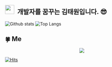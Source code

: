 ## <img src="https://raw.githubusercontent.com/iampavangandhi/iampavangandhi/master/gifs/Hi.gif" width="30px">  &nbsp;개발자를 꿈꾸는 김태원입니다. 😎 

![Github stats](https://github-readme-stats.vercel.app/api?username=kimtae9217&show_icons=true&include_all_commits=true&count_private=true")
![Top Langs](https://github-readme-stats.vercel.app/api/top-langs/?username=kimtae9217&layout=compact)


<h2>🍀 Me </h2>

<p align="center">
<!--   <a href="https://velog.io/@kimtae9217"><img src="https://img.shields.io/badge/Tech%20Blog-11B48A?style=flat&logo=Vimeo&logoColor=white"/></a>&nbsp
  <a href="https://www.instagram.com/taewon_is1/"><img src="https://img.shields.io/badge/Instagram-E4405F?style=flat&logo=Instagram&logoColor=white"/></a>&nbsp -->
  <a href="mailto:kimtae9217@gmail.com"><img src="https://img.shields.io/badge/kimtae9217@gmail.com-D14836?style=flat&logo=Gmail&logoColor=white"/></a>
</p>

[![Hits](https://hits.seeyoufarm.com/api/count/incr/badge.svg?url=https%3A%2F%2Fgithub.com%2Fkimtae9217&count_bg=%23FF8888&title_bg=%239BB1FF&icon=&icon_color=%23D99595&title=visit+&edge_flat=false)](https://hits.seeyoufarm.com)
